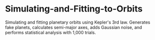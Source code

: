 # Simulating-and-Fitting-to-Orbits
Simulating and fitting planetary orbits using Kepler's 3rd law. Generates fake planets, calculates semi-major axes, adds Gaussian noise, and performs statistical analysis with 1,000 trials.
